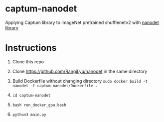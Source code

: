 # captum-nanodet
Applying Captum library to ImageNet pretrained shufflenetv2 with [nanodet library](https://github.com/RangiLyu/nanodet)

# Instructions

1) Clone this repo

2) Clone https://github.com/RangiLyu/nanodet in the same directory

3) Build Dockerfile without changing directory `sudo docker build -t nanodet -f captum-nanodet/Dockerfile .`

4) `cd captum-nanodet`

5) `bash run_docker_gpu.bash`

6) `python3 main.py`
